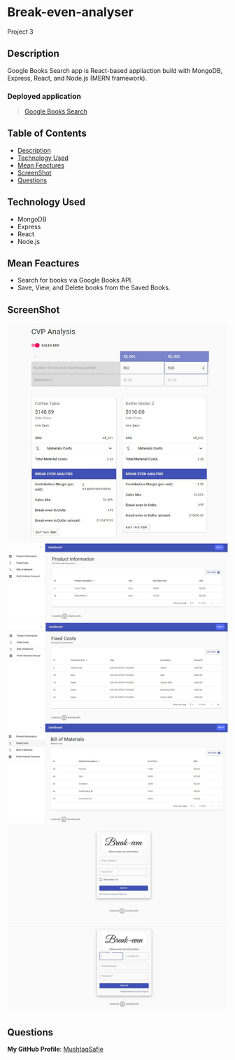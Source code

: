 # Break-even-analyser
Project 3


## Description
Google Books Search app is React-based appliaction build with MongoDB, Express, React, and Node.js (MERN framework).

### Deployed application
> [Google Books Search](https://books-search-841.herokuapp.com/)

## Table of Contents
- [Description](#Description)
- [Technology Used](#Technology-Used)
- [Mean Feactures](#Mean-Feactures)
- [ScreenShot](#ScreenShot)
- [Questions](#Questions)

## Technology Used
* MongoDB
* Express
* React
* Node.js

## Mean Feactures
* Search for books via Google Books API.
* Save, View, and Delete books from the Saved Books.

## ScreenShot
![ScreenShot](https://raw.githubusercontent.com/MushtaqSafie/Break-even-analyser/main/media/6.JPG)
![ScreenShot](https://raw.githubusercontent.com/MushtaqSafie/Break-even-analyser/main/media/3.JPG)
![ScreenShot](https://raw.githubusercontent.com/MushtaqSafie/Break-even-analyser/main/media/4.JPG)
![ScreenShot](https://raw.githubusercontent.com/MushtaqSafie/Break-even-analyser/main/media/5.JPG)
![ScreenShot](https://raw.githubusercontent.com/MushtaqSafie/Break-even-analyser/main/media/1.JPG)
![ScreenShot](https://raw.githubusercontent.com/MushtaqSafie/Break-even-analyser/main/media/2.JPG)

## Questions
**My GitHub Profile**: [MushtaqSafie](https://github.com/MushtaqSafie)
